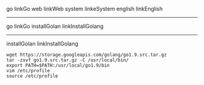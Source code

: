 go	linkGo
web	linkWeb
system	linkeSystem
english linkEnglish

----------------------------------------------------------------------------
go	linkGo
installGolan	linkInstallGolang


-------------------------------------------------------------------------
installGolan	linkInstallGolang

```
wget https://storage.googleapis.com/golang/go1.9.src.tar.gz
tar -zxvf go1.9.src.tar.gz -C /usr/local/bin/
export PATH=$PATH:/usr/local/go1.9/bin
vim /etc/profile
source /etc/profile
```
